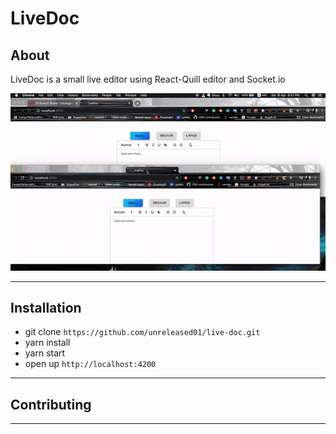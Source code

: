 # LiveDoc

## About

LiveDoc is a small live editor using React-Quill editor and Socket.io

![my image](</public/image/live-doc-intro(low).gif>)

---

## Installation

- git clone `https://github.com/unreleased01/live-doc.git`
- yarn install
- yarn start
- open up `http://localhost:4200`

---

## Contributing

---

